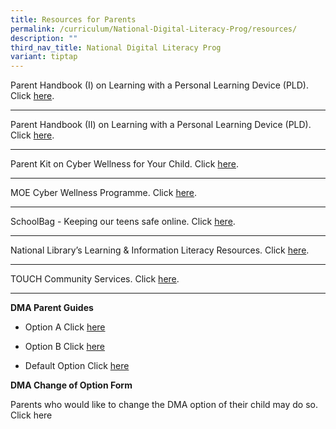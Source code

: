 ```yaml
---
title: Resources for Parents
permalink: /curriculum/National-Digital-Literacy-Prog/resources/
description: ""
third_nav_title: National Digital Literacy Prog
variant: tiptap
---
```

<p>Parent Handbook (I) on Learning with a Personal Learning Device (PLD).
Click <a href="/files/PLD/pdlp-Parent%20Handbook%20I%20on%20Learning%20with%20a%20PLD.pdf" rel="noopener noreferrer nofollow" target="_blank">here</a>.</p>
<hr>
<p>Parent Handbook (II) on Learning with a Personal Learning Device (PLD).
Click <a href="/files/Resources%20for%20parents/ip3___parent_handbook__ii__2024_final.pdf" rel="noopener noreferrer nofollow" target="_blank">here</a>.</p>
<hr>
<p>Parent Kit on Cyber Wellness for Your Child. Click <a href="http://go.gov.sg/moe-cyber-wellness" rel="noopener noreferrer nofollow" target="_blank">here</a>.</p>
<hr>
<p>MOE Cyber Wellness Programme. Click <a href="https://www.moe.gov.sg/education-in-sg/our-programmes/cyber-wellness" rel="noopener noreferrer nofollow" target="_blank">here</a>.</p>
<hr>
<p>SchoolBag - Keeping our teens safe online. Click <a href="https://www.schoolbag.edu.sg/story/keeping-our-teens-safe-online" rel="noopener noreferrer nofollow" target="_blank">here</a>.</p>
<hr>
<p>National Library’s Learning &amp; Information Literacy Resources. Click
<a href="https://sure.nlb.gov.sg/resources/audience/teachers-and-students/secondary-level-cce" rel="noopener noreferrer nofollow" target="_blank">here</a>.</p>
<hr>
<p>TOUCH Community Services. Click <a href="https://www.help123.sg/" rel="noopener noreferrer nofollow" target="_blank">here</a>.</p>
<hr>
<p><strong>DMA Parent Guides </strong>
</p>
<ul data-tight="true" class="tight">
<li>
<p>Option A Click <a href="/files/CE09_Parent_User_Guide_for_Option_A.pdf" rel="noopener nofollow" target="_blank">here</a>
</p>
</li>
<li>
<p>Option B Click <a href="/files/CE10_Parent_User_Guide_for_Option_B_UPDATED.pdf" rel="noopener nofollow" target="_blank">here</a>
</p>
</li>
<li>
<p>Default Option Click <a href="/files/CE11_Parent_User_Guide_for_Default_Option.pdf" rel="noopener nofollow" target="_blank">here</a>
</p>
</li>
</ul>
<p><strong>DMA Change of Option Form </strong>
</p>
<p>Parents who would like to change the DMA option of their child may do
so. Click here</p>